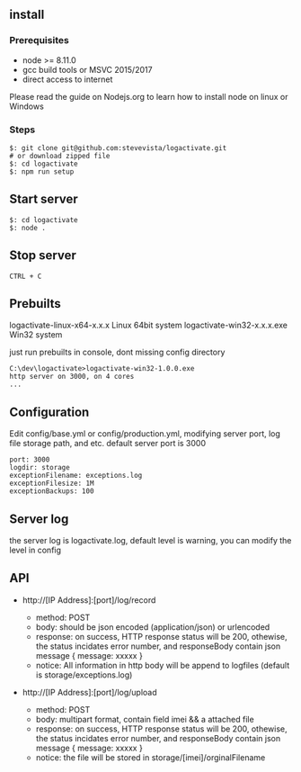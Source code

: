 ## install
### Prerequisites
- node >= 8.11.0
- gcc build tools or MSVC 2015/2017
- direct access to internet

Please read the guide on Nodejs.org to learn how to install node on linux or Windows

### Steps
```
$: git clone git@github.com:stevevista/logactivate.git 
# or download zipped file
$: cd logactivate
$: npm run setup

```

##  Start server
```
$: cd logactivate
$: node .
```

##  Stop server
```
CTRL + C
```
## Prebuilts
logactivate-linux-x64-x.x.x  Linux 64bit system
logactivate-win32-x.x.x.exe  Win32 system

just run prebuilts in console, dont missing config directory
```
C:\dev\logactivate>logactivate-win32-1.0.0.exe
http server on 3000, on 4 cores
...
```

## Configuration
Edit config/base.yml or config/production.yml, modifying server port, log file storage path, and etc.
default server port is 3000
```
port: 3000
logdir: storage
exceptionFilename: exceptions.log
exceptionFilesize: 1M
exceptionBackups: 100
```

## Server log
the server log is logactivate.log, default level is warning, you can modify the level in config

## API
* http://[IP Address]:[port]/log/record
  - method: POST
  - body: should be json encoded (application/json) or urlencoded
  - response: on success, HTTP response status will be 200, othewise, the status incidates error number, and responseBody contain json message { message: xxxxx }
  - notice: All information in http body will be append to logfiles (default is storage/exceptions.log)

* http://[IP Address]:[port]/log/upload
  - method: POST
  - body: multipart format, contain field imei && a attached file
  - response: on success, HTTP response status will be 200, othewise, the status incidates error number, and responseBody contain json message { message: xxxxx }
  - notice: the file will be stored in storage/[imei]/orginalFilename
